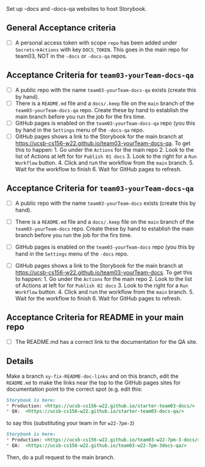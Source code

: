 Set up -docs and -docs-qa websites to host Storybook.

## General Acceptance criteria

- [ ] A personal access token with scope `repo` has been added
      under `Secrets`->`Actions` with key `DOCS_TOKEN`.   This goes in the main repo for 
      team03, NOT in the `-docs` or `-docs-qa` repos. 

## Acceptance Criteria for `team03-yourTeam-docs-qa` 

- [ ] A public repo with the name `team03-yourTeam-docs-qa` exists (create this by hand).
- [ ] There is a `README.md` file and a `docs/.keep` file on the `main` 
      branch of the `team03-yourTeam-docs-qa` repo.  Create these by hand to establish
      the main branch before you run the job for the firs time.
- [ ] GitHub pages is enabled on the `team03-yourTeam-docs-qa` repo (you this by hand
      in the `Settings` menu of the `-docs-qa` repo.
- [ ] GitHub pages shows a link to the Storybook for the main branch at 
      <https://ucsb-cs156-w22.github.io/team03-yourTeam-docs-qa>.  To get this to happen:
      1. Go under the `Actions` for the main repo
      2. Look to the list of Actions at left for for `Publish 01 docs`
      3. Look to the right for a `Run Workflow` button.
      4. Click and run the workflow from the `main` branch.
      5. Wait for the workflow to finish
      6. Wait for GitHub pages to refresh.

## Acceptance Criteria for `team03-yourTeam-docs-qa` 

- [ ] A public repo with the name `team03-yourTeam-docs` exists (create this by hand).
- [ ] There is a `README.md` file and a `docs/.keep` file on the `main` 
      branch of the `team03-yourTeam-docs` repo.  Create these by hand to establish
      the main branch before you run the job for the firs time.
- [ ] GitHub pages is enabled on the `team03-yourTeam-docs` repo (you this by hand
      in the `Settings` menu of the `-docs` repo.
- [ ] GitHub pages shows a link to the Storybook for the main branch at 
      <https://ucsb-cs156-w22.github.io/team03-yourTeam-docs>.  To get this to happen:
      1. Go under the `Actions` for the main repo
      2. Look to the list of Actions at left for for `Publish 02 docs`
      3. Look to the right for a `Run Workflow` button.
      4. Click and run the workflow from the `main` branch.
      5. Wait for the workflow to finish
      6. Wait for GitHub pages to refresh.


## Acceptance Criteria for README in your main repo

- [ ] The README.md has a correct link to the documentation for the QA site.

## Details

Make a branch `xy-fix-README-doc-links` and on this branch, edit the `README.md` to make the links near the top to the GitHub pages sites for documentation point to the correct spot (e.g. edit this:

```md
Storybook is here:
* Production: <https://ucsb-cs156-w22.github.io/starter-team03-docs/>
* QA:  <https://ucsb-cs156-w22.github.io/starter-team03-docs-qa/>
```

to say this (substituting your team in for `w22-7pm-3`)

```md
Storybook is here:
* Production: <https://ucsb-cs156-w22.github.io/team03-w22-7pm-3-docs/>
* QA:  <https://ucsb-cs156-w22.github.io/team03-w22-7pm-3docs-qa/>
```

Then, do a pull request to the main branch. 

